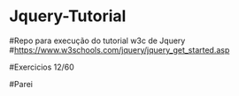 # Jquery-Tutorial
#Repo para execução do tutorial w3c de Jquery
#https://www.w3schools.com/jquery/jquery_get_started.asp

#Exercicios 12/60

#Parei 
